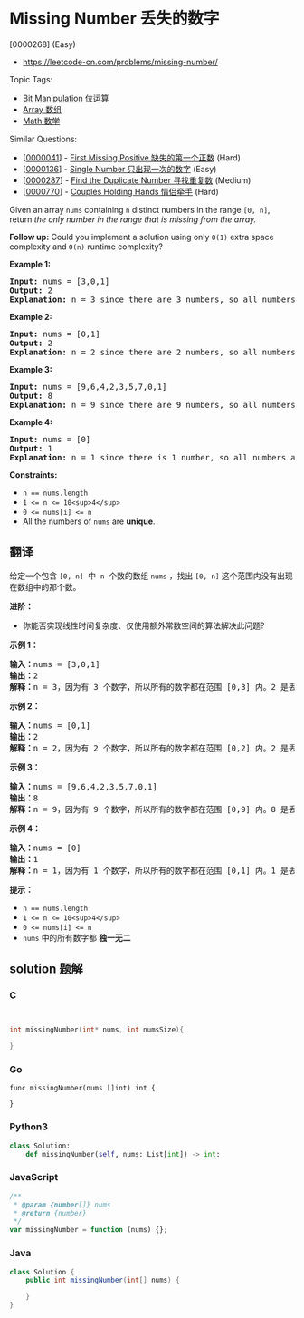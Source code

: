# Missing Number 丢失的数字

[0000268] (Easy)

- https://leetcode-cn.com/problems/missing-number/

Topic Tags:

- [Bit Manipulation 位运算](https://leetcode-cn.com/tag/bit-manipulation/)
- [Array 数组](https://leetcode-cn.com/tag/array/)
- [Math 数学](https://leetcode-cn.com/tag/math/)

Similar Questions:

- [[0000041](https://leetcode-cn.com/problems/first-missing-positive/)] - [First Missing Positive 缺失的第一个正数](./0000041.first-missing-positive.md) (Hard)
- [[0000136](https://leetcode-cn.com/problems/single-number/)] - [Single Number 只出现一次的数字](./0000136.single-number.md) (Easy)
- [[0000287](https://leetcode-cn.com/problems/find-the-duplicate-number/)] - [Find the Duplicate Number 寻找重复数](./0000287.find-the-duplicate-number.md) (Medium)
- [[0000770](https://leetcode-cn.com/problems/couples-holding-hands/)] - [Couples Holding Hands 情侣牵手](./0000770.couples-holding-hands.md) (Hard)

Given an array `nums` containing `n` distinct numbers in the range `[0, n]`, return _the only number in the range that is missing from the array._

**Follow up:** Could you implement a solution using only `O(1)` extra space complexity and `O(n)` runtime complexity?

**Example 1:**

<pre><strong>Input:</strong> nums = [3,0,1]
<strong>Output:</strong> 2
<b>Explanation</b><strong>:</strong> n = 3 since there are 3 numbers, so all numbers are in the range [0,3]. 2 is the missing number in the range since it does not appear in nums.
</pre>

**Example 2:**

<pre><strong>Input:</strong> nums = [0,1]
<strong>Output:</strong> 2
<b>Explanation</b><strong>:</strong> n = 2 since there are 2 numbers, so all numbers are in the range [0,2]. 2 is the missing number in the range since it does not appear in nums.
</pre>

**Example 3:**

<pre><strong>Input:</strong> nums = [9,6,4,2,3,5,7,0,1]
<strong>Output:</strong> 8
<b>Explanation</b><strong>:</strong> n = 9 since there are 9 numbers, so all numbers are in the range [0,9]. 8 is the missing number in the range since it does not appear in nums.
</pre>

**Example 4:**

<pre><strong>Input:</strong> nums = [0]
<strong>Output:</strong> 1
<b>Explanation</b><strong>:</strong> n = 1 since there is 1 number, so all numbers are in the range [0,1]. 1 is the missing number in the range since it does not appear in nums.
</pre>

**Constraints:**

- `n == nums.length`
- `1 <= n <= 10<sup>4</sup>`
- `0 <= nums[i] <= n`
- All the numbers of `nums` are **unique**.

## 翻译

给定一个包含 `[0, n]`  中  `n`  个数的数组 `nums` ，找出 `[0, n]` 这个范围内没有出现在数组中的那个数。

**进阶：**

- 你能否实现线性时间复杂度、仅使用额外常数空间的算法解决此问题?

**示例 1：**

<pre><strong>输入：</strong>nums = [3,0,1]
<strong>输出：</strong>2
<b>解释：</b>n = 3，因为有 3 个数字，所以所有的数字都在范围 [0,3] 内。2 是丢失的数字，因为它没有出现在 nums 中。</pre>

**示例 2：**

<pre><strong>输入：</strong>nums = [0,1]
<strong>输出：</strong>2
<b>解释：</b>n = 2，因为有 2 个数字，所以所有的数字都在范围 [0,2] 内。2 是丢失的数字，因为它没有出现在 nums 中。</pre>

**示例 3：**

<pre><strong>输入：</strong>nums = [9,6,4,2,3,5,7,0,1]
<strong>输出：</strong>8
<b>解释：</b>n = 9，因为有 9 个数字，所以所有的数字都在范围 [0,9] 内。8 是丢失的数字，因为它没有出现在 nums 中。</pre>

**示例 4：**

<pre><strong>输入：</strong>nums = [0]
<strong>输出：</strong>1
<b>解释：</b>n = 1，因为有 1 个数字，所以所有的数字都在范围 [0,1] 内。1 是丢失的数字，因为它没有出现在 nums 中。</pre>

**提示：**

- `n == nums.length`
- `1 <= n <= 10<sup>4</sup>`
- `0 <= nums[i] <= n`
- `nums` 中的所有数字都 **独一无二**

## solution 题解

### C

```c


int missingNumber(int* nums, int numsSize){

}
```

### Go

```golang
func missingNumber(nums []int) int {

}
```

### Python3

```python
class Solution:
    def missingNumber(self, nums: List[int]) -> int:
```

### JavaScript

```javascript
/**
 * @param {number[]} nums
 * @return {number}
 */
var missingNumber = function (nums) {};
```

### Java

```java
class Solution {
    public int missingNumber(int[] nums) {

    }
}
```

